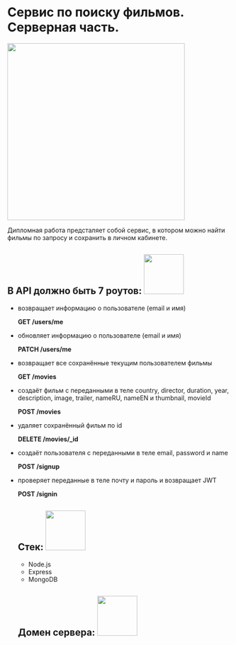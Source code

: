 # Сервис по поиску фильмов. Серверная часть.

<img src="https://media.giphy.com/media/2XflxzDAw5pn6WaA372/giphy.gif" width="400" height="400">

Дипломная работа предсталяет собой сервис, в котором можно найти фильмы по запросу и сохранить в личном кабинете.

## В API должно быть 7 роутов: <img src="https://media.giphy.com/media/l4vdxJO98HZpLbtb2c/giphy.gif" width="90" height="90">

- возвращает информацию о пользователе (email и имя)

  **GET /users/me**

- обновляет информацию о пользователе (email и имя)

  **PATCH /users/me**

- возвращает все сохранённые текущим пользователем фильмы

  **GET /movies**

- создаёт фильм с переданными в теле country, director, duration, year, description, image, trailer, nameRU, nameEN и thumbnail, movieId

  **POST /movies**

- удаляет сохранённый фильм по id

  **DELETE /movies/\_id**

- создаёт пользователя с переданными в теле email, password и name

  **POST /signup**

- проверяет переданные в теле почту и пароль и возвращает JWT

  **POST /signin**

  ## Стек: <img src="https://media.giphy.com/media/lhPfjSaW3bir1xMTSW/giphy.gif" width="90" height="90">

  - Node.js
  - Express
  - MongoDB

  ## Домен сервера: <img src="https://media.giphy.com/media/owmbZ3kI545USlH5QZ/giphy.gif" width="90" height="90">

